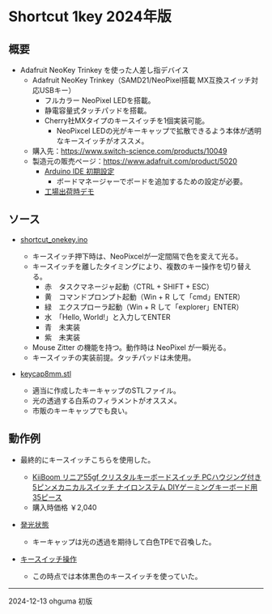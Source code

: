 # Shortcut 1key 2024年版

## 概要

+ Adafruit NeoKey Trinkey を使った人差し指デバイス
  + Adafruit NeoKey Trinkey（SAMD21/NeoPixel搭載 MX互換スイッチ対応USBキー）
    + フルカラー NeoPixel LEDを搭載。
    + 静電容量式タッチパッドを搭載。
    + Cherry社MXタイプのキースイッチを1個実装可能。
      + NeoPixcel LEDの光がキーキャップで拡散できるよう本体が透明なキースイッチがオススメ。
  + 購入先：https://www.switch-science.com/products/10049
  + 製造元の販売ページ：https://www.adafruit.com/product/5020
    + [Arduino IDE 初期設定](https://learn.adafruit.com/adafruit-neokey-trinkey/arduino-ide-setup)
      + ボードマネージャーでボードを追加するための設定が必要。
    + [工場出荷時デモ](https://learn.adafruit.com/adafruit-neokey-trinkey/factory-shipped-demo)



## ソース

+ [shortcut_onekey.ino](/src/shortcut_onekey.ino)
  + キースイッチ押下時は、NeoPixcelが一定間隔で色を変えて光る。
  + キースイッチを離したタイミングにより、複数のキー操作を切り替える。
    + 赤　タスクマネージャ起動（CTRL + SHIFT + ESC）
    + 黄　コマンドプロンプト起動（Win + R して「cmd」ENTER）
    + 緑　エクスプローラ起動（Win + R して「explorer」ENTER）
    + 水　「Hello, World!」と入力してENTER
    + 青　未実装
    + 紫　未実装
  + Mouse Zitter の機能を持つ。動作時は NeoPixel が一瞬光る。
  + キースイッチの実装前提。タッチパッドは未使用。

+ [keycap8mm.stl](/cad/keycap8mm.stl)
  + 適当に作成したキーキャップのSTLファイル。
  + 光の透過する白系のフィラメントがオススメ。
  + 市販のキーキャップでも良い。

## 動作例

+ 最終的にキースイッチこちらを使用した。
  + [KiiBoom リニア55gf クリスタルキーボードスイッチ PCハウジング付き 5ピンメカニカルスイッチ ナイロンステム DIYゲーミングキーボード用 35ピース](https://www.amazon.co.jp/dp/B0BJBF1FGN)
  + 購入時価格 ￥2,040

+ [発光状態](https://x.com/ohguma/status/1866858067738103999)
  + キーキャップは光の透過を期待して白色TPEで召喚した。
+ [キースイッチ操作](https://x.com/ohguma/status/1864302181354205467)
  + この時点では本体黒色のキースイッチを使っていた。


----

2024-12-13 ohguma 初版
